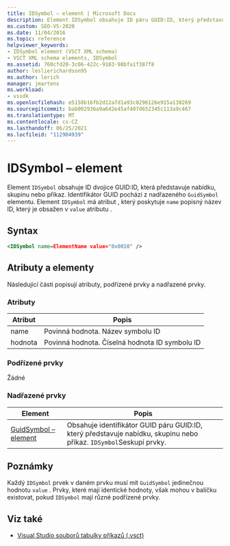 ```yaml
---
title: IDSymbol – element | Microsoft Docs
description: Element IDSymbol obsahuje ID páru GUID:ID, který představuje nabídku, skupinu nebo příkaz.
ms.custom: SEO-VS-2020
ms.date: 11/04/2016
ms.topic: reference
helpviewer_keywords:
- IDSymbol element (VSCT XML schema)
- VSCT XML schema elements, IDSymbol
ms.assetid: 760cfd20-3c06-422c-9103-98bfa1f387f8
author: leslierichardson95
ms.author: lerich
manager: jmartens
ms.workload:
- vssdk
ms.openlocfilehash: e5158b16fb2d12a7d1a93c0296126e915a138269
ms.sourcegitcommit: bab002936a9a642e45af407d652345c113a9c467
ms.translationtype: MT
ms.contentlocale: cs-CZ
ms.lasthandoff: 06/25/2021
ms.locfileid: "112904939"
---
```

# <a name="idsymbol-element"></a>IDSymbol – element
Element `IDSymbol` obsahuje ID dvojice GUID:ID, která představuje nabídku, skupinu nebo příkaz. Identifikátor GUID pochází z nadřazeného `GuidSymbol` elementu. Element `IDSymbol` má atribut , který poskytuje `name` popisný název ID, který je obsažen v `value` atributu .

## <a name="syntax"></a>Syntax

```xml
<IDSymbol name=ElementName value="0x0010" />
```

## <a name="attributes-and-elements"></a>Atributy a elementy
 Následující části popisují atributy, podřízené prvky a nadřazené prvky.

### <a name="attributes"></a>Atributy

|Atribut|Popis|
|---------------|-----------------|
|name|Povinná hodnota. Název symbolu ID|
|hodnota|Povinná hodnota. Číselná hodnota ID symbolu ID|

### <a name="child-elements"></a>Podřízené prvky
 Žádné

### <a name="parent-elements"></a>Nadřazené prvky

|Element|Popis|
|-------------|-----------------|
|[GuidSymbol – element](../extensibility/guidsymbol-element.md)|Obsahuje identifikátor GUID páru GUID:ID, který představuje nabídku, skupinu nebo příkaz. `IDSymbol`Seskupí prvky.|

## <a name="remarks"></a>Poznámky
 Každý `IDSymbol` prvek v daném prvku musí mít `GuidSymbol` jedinečnou hodnotu `value` . Prvky, které mají identické hodnoty, však mohou v balíčku existovat, pokud `IDSymbol` mají různé podřízené prvky.

## <a name="see-also"></a>Viz také
- [Visual Studio souborů tabulky příkazů (.vsct)](../extensibility/internals/visual-studio-command-table-dot-vsct-files.md)
